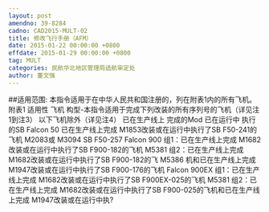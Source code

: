 ```yaml
---
layout: post
amendno: 39-8284
cadno: CAD2015-MULT-02
title: 修改飞行手册（AFM）
date: 2015-01-22 00:00:00 +0800
effdate: 2015-01-29 00:00:00 +0800
tag: MULT
categories: 民航华北地区管理局适航审定处
author: 董文强
---
```


##适用范围:
本指令适用于在中华人民共和国注册的，列在附表1内的所有飞机。 附表1 适用性
飞机  构型-本指令适用于完成下列改装的所有序列号的飞机（详见注 1到注3） 以下飞机除外（详见注4）
已在生产线上 完成的Mod  已在运行中 执行的SB
Falcon 50  已在生产线上完成 M1853改装或在运行中执行了SB F50-241的飞机  M2083或 M3094  SB F50-257
Falcon 900  组1：已在生产线上完成 M1682改装或在运行中执行了SB F900-182的飞机  M5381
组2：已在生产线上完成 M1682改装或在运行中执行了SB F900-182的飞  M5386
机和已在生产线上完成 M1947改装或在运行中执行了SB F900-176的飞机
Falcon 900EX  组1：已在生产线上完成 M1682改装或在运行中执行了SB F900EX-025的飞机  M5381
组2：已在生产线上完成 M1682改装或在运行中执行了SB F900-025的飞机和已在生产线上完成 M1947改装或在运行中执?

